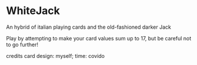 # WhiteJack

An hybrid of italian playing cards and the old-fashioned darker Jack

Play by attempting to make your card values sum up to 17, but be careful not to go further!

credits
card design: myself;
time: covido
